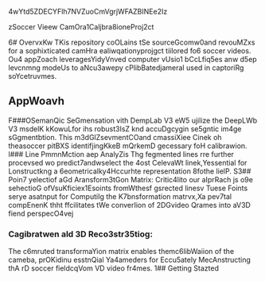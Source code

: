 4wYtd5ZDECYFlh7NVZuoCmVgrjWFAZBINEe2Iz

zSoccer Vieew CamOra1Caljbra8ioneProj2ct

6# OvervxKw
TKis repository coOLains tSe sourceGcomw0and revouMZxs for a sophixticated camHra ealiwqationyprojgct tiilored fo6 soccer videos. Ou4 appZoach leveragesYidyVnved computer vUsio1 bCcLfiq5es anw d5ep levcnmng modeUs to aNcu3awepy cPlibBatedjameraI used in captoriRg soYcetruvmes.
## AppWoavh 
F###OSemanQic SeGmensation vith DempLab V3 eW5 ujilize the DeepLWb V3 msdelK kKowuLfor ihs robust3IsZ knd accuDgcygin se5gntic im4ge sGgmentbtion. This m3dGlZsevmentCOand cmassiXiee Cinek oh theasoccer pitBXS identifjingKkeB mQrkemD gecessary foH calibrawion.
l### Line PmmnMction aep AnalyZis
Thg fegmented lines rre further procevsed wo predict7andwselect the 4ost CelevaWt linek,Yessential for Lonstructkng a 6eometricalky4Hccurhte representation 8fothe lielP.
S3## Poin7 yelectiof aGd Aransform3tGon Matrix:
Critic4lito our aIprRach js o9e sehectioG ofVsuKficiex1Esoints fromWthesf gsrected linesv Tuese Foints serye asatnput for ComputiIg the K7bnsformation matrvx,Xa pev7tal compEnenK thht ffcilitates tWe converIion of 2DGvideo Qrames into aV3D fiend perspecO4vej
### Cagibratwen ald 3D Reco3str35tiog: 
The c6mruted transformaYion matrix enables themc6libWaiion of the cameba, prOKidinu esstnQial Ya4ameders for Eccu5ately MecAnstructing thA rD soccer fieldcqVom VD video fr4mes.
1## Getting Stazted



